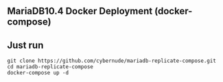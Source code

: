 MariaDB10.4 Docker Deployment (docker-compose)
---

## Just run

```
git clone https://github.com/cybernude/mariadb-replicate-compose.git
cd mariadb-replicate-compose
docker-compose up -d
```
